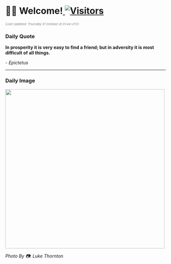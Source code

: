 <h1>👋🏽 Welcome!<a href="https://github.com/OmitNomis/"> <img src="https://visitor-badge.laobi.icu/badge?page_id=OmitNomis" alt="Visitors"></a></h1>

<i><p style="font-size: 0.6rem; color:gray">(Last Updated: Thursday 31 October at 01:44 UTC)</p></i>

<h3> Daily Quote </h3>
<b><p>In prosperity it is very easy to find a friend; but in adversity it is most difficult of all things.</p></b>
<i><caption style="font-size: 0.8rem; color:gray;">- Epictetus</caption></i>


<hr>

<h3>Daily Image</h3>
<a href="https://images.unsplash.com/photo-1729695796452-cde6d35b0ba5?crop=entropy&cs=srgb&fm=jpg&ixid=M3w2MjM3MzF8MHwxfHJhbmRvbXx8fHx8fHx8fDE3MzAzMzkwNzB8&ixlib=rb-4.0.3&q=85" target="_blank"><img style="height:500px;" src=https://images.unsplash.com/photo-1729695796452-cde6d35b0ba5?crop=entropy&cs=srgb&fm=jpg&ixid=M3w2MjM3MzF8MHwxfHJhbmRvbXx8fHx8fHx8fDE3MzAzMzkwNzB8&ixlib=rb-4.0.3&q=85"/></a>

<i><caption style="font-size: 0.8rem; color:gray;"> Photo By 📷: Luke Thornton</caption></i>
